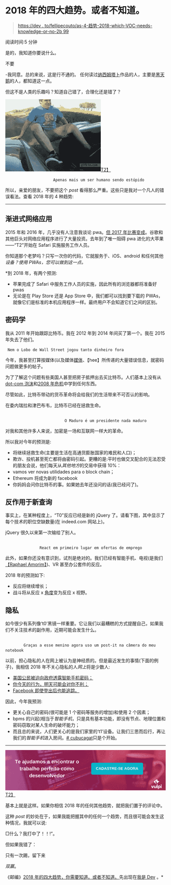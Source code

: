 # 2018 年的四大趋势。或者不知道。

> [https://dev . to/fellipecouto/as-4-趋势-2018-which-VOC-needs-knowledge-or-no-2b 99](https://dev.to/fellipecouto/as-4-tendncias-de-2018-que-voc-precisa-saber-ou-no-2b99)

阅读时间:5 分钟

是的，我知道你要说什么。

不要

-我同意。总的来说，这是行不通的。
任何读过[纳西姆塔卜](https://www.amazon.com.br/s/ref=nb_sb_noss_2?%20__mk_pt_BR=%C3%85M%C3%85%C5%BD%C3%95%C3%91&url=search-alias%3Daps&field-keywords=nassim+taleb)作品的人，主要是[黑天鹅](https://www.amazon.com.br/l%C3%B3gica-Cisne-Negro-altamente-improv%C3%A1vel-ebook/dp/B01ACFIWSE/ref=sr_1_2?ie=UTF8&qid=1515243066&sr=8-2&keywords=nassim+taleb)的人，都知道这一点。

但这不是人类的乐趣吗？知道自己错了，合理化还是错了？

[![tendencias-2018](img/7d4cbc2e89645de11bcc588da8cf71f2.png)T2】](https://i.giphy.com/media/LyMneDkZMAkwM/giphy.gif)

```
                     Apenas mais um ser humano sendo estúpido
```

所以，亲爱的朋友，不要把这个 *post* 看得那么严重。这些只是我对一个凡人的错误看法。查看 2018 年的 4 种趋势:

* * *

## **渐进式网络应用**

2015 年和 2016 年，几乎没有人注意我谈论 pwa。[但 2017 年比赛变成](https://medium.com/tableless/introdu%C3%A7%C3%A3o-aos-progressive-web-apps-ad47ba24cddb)。谷歌和其他巨头对网络应用程序进行了大量投资。去年到了唯一阻碍 pwa 进化的大苹果——“T2”开始在 Safari 实施服务工作人员。

你知道那个老梦吗？只写一次你的代码，它就服务于、iOS、android 和任何其他*设备？使用 PWAs，您可以做到这一点。*

 *到 2018 年，有两个预测:

*   苹果完成了 Safari 中服务工作人员的实施，因此所有的浏览器都将准备好 pwas
*   无论是在 Play Store 还是 App Store 中，我们都可以找到要下载的 PWAs，就像它们是标准的本机应用程序一样。最终用户不会知道它们之间的区别。

## 密码学

我从 2011 年开始跟踪比特币。我在 2012 年到 2014 年间买了第一个。我在 2015 年失去了他们。

```
 Nem o Lobo de Wall Street jogou tanto dinheiro fora
```

今年，我甚至打算按媒体(以及媒体[媒体](https://medium.com/tag/cryptocurrency-investment)、【hee】所传递的大量错误信息，就密码问题做更多的帖子。

为了了解这个问题有些美国人甚至把房子抵押出去买比特币。人们基本上没有从[dot-com 泡沫](https://pt.wikipedia.org/wiki/Bolha_da_Internet)和[2008 年危机](https://pt.wikipedia.org/wiki/Crise_econ%C3%B4mica_de_2007%E2%80%932008)中学到任何东西。

尽管如此，比特币带动的货币革命将会给我们的生活带来不可否认的影响。

在委内瑞拉和津巴布韦，比特币已经在拯救生命。

```

                          O Maduro é um presidente nada maduro
```

对我和其他许多人来说，加密是一场和互联网一样大的革命。

所以我对今年的预测是:

*   将继续拯救生命(主要是生活在高通货膨胀国家的难民和人口)；
*   欺诈、投机甚至死亡都将由密码引起。更糟的是:平时也做交叉配合的无法忍受的朋友会说，他们每天从*其他地方*的交易中获得 10%：
*   vamos ver novas utilidades para o block chain；
*   Ethereum 将成为新的 facebook
*   你妈妈会问你比特币的事。如果她去年还没问的话(我已经问了)。

## **反作用于新查询**

事实上，在某种程度上，“T0”反应已经是新的 jQuery 了。请看下图，其中显示了每个技术的职位空缺数量(在 indeed.com 网站上)。

jQuery 很久以来第一次输给了别人。

```

               React em primeiro lugar em ofertas de emprego
```

此外，如果你还没有意识到，试剂是绝对的。我们已经有智能手机、电视(是我们[【Raphael Amorim】](https://medium.com/@raphamorim))、VR 甚至办公套件的反应。

2018 年的预测如下:

*   反应将继续增长；
*   战斗将从反应 x [角度](//www.eusoudev.com.br/dot-net-core/)变为反应 x 视野。

## 隐私

如今很少有系列像‘t0’黑镜一样重要。它让我们以最糟糕的方式提醒自己，如果我们不关注技术的副作用，近期可能会发生什么。

```

        Graças a esse menino agora uso um post-it na câmera do meu notebook
```

以前，担心隐私的人在网上被认为是神经质的。但是最近发生的事情(下面的例子)，我相信 2018 年不关心隐私的人*网上*将是少数人:

*   [美国公民被迫向政府透露智能手机密码；](https://medium.freecodecamp.org/ill-never-bring-my-phone-on-an-international-flight-again-neither-should-you-e9289cde0e5f)
*   [你今天的行为，明天可能会对你不利；](https://www.expressvpn.com/blog/why-you-should-care-about-privacy/)
*   [Facebook 即使登出后也能追踪。](https://www.theguardian.com/technology/2017/jul/03/facebook-track-browsing-history-california-lawsuit)

因此，今年我预测:

*   更关心自己的密码(很可能是 1 个密码等服务的增加)和使用 2 个因素；
*   bpms 的兴起(相当于*智能手机*，只是具有基本功能，即没有节点、地理位置和密码窃取对某人生命的破坏能力；
*   而且总的来说，人们更关心的是我们家里的‘t1’设备。让我们三思而后行，再让我们的*智能手机*进入房间。[# cubucagat](http://www.b9.com.br/80032/braincast-250-cumbucagate/)只是个开始。

* * *

[![tendencias para 2018](img/46d5e14e17c3c83e4bb04202df4133a4.png)T2】](//app.vulpi.com.br/dev?utm_source=blog&utm_medium=eu_sou_dev)

基本上就是这样。如果你相信 2018 年的任何其他趋势，就把我们置于的评论中。

这种 *post* 的妙处在于，如果我能把握其中的任何一个趋势，而且很可能会发生这种情况，我就可以说:

□什么？我打中了！！!”。

但如果我错了：

只有一次踢，留下来

*双赢*。

《邮编》[2018 年的四大趋势，你需要知道。或者不知道。](////eusoudev.com.br/tendencias-de-2018/)先出现在[我是 Dev](////eusoudev.com.br) 。*